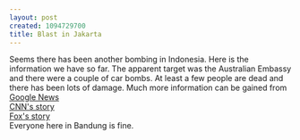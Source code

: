 ```yaml
--- 
layout: post
created: 1094729700
title: Blast in Jakarta
---
```

Seems there has been another bombing in Indonesia.  Here is the information we have so far.  The apparent target was the Australian Embassy and there were a couple of car bombs.  At least a few people are dead and there has been lots of damage.  Much more information can be gained from
<br /><a href="http://news.google.com">Google News</a>
<br /><a href="http://www.cnn.com/2004/WORLD/asiapcf/09/08/indonesia.blast/">CNN's story</a>
<br /><a href="http://www.foxnews.com/story/0,2933,131832,00.html">Fox's story</a>
<br />Everyone here in Bandung is fine.
